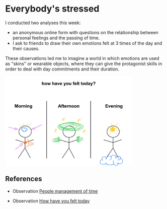 # Everybody's stressed

I conducted two analyses this week:
* an anonymous online form with questions on the relationship between personal feelings and the passing of time.
* I ask to friends to draw their own emotions felt at 3 times of the day and their causes.

These observations led me to imagine a world in which emotions are used as "skins" or wearable objects, where they can give the protagonist skills in order to deal with day commitments and their duration. 


<img
  src="../process/How have you felt today/results/2.jpg"
  alt="representatino on emotions"
  style="display: block;  width: 80%;">

  ## References
   * Observation [People management of time](https://github.com/michelle-po/head-md-time-in-time-out/tree/main/process/People%20management%20of%20time)

   * Observation [ How have you felt today](https://github.com/michelle-po/head-md-time-in-time-out/tree/main/process/How%20have%20you%20felt%20today)

